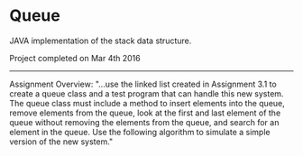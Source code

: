 # Queue
JAVA implementation of the stack data structure.

Project completed on Mar 4th 2016

------------------------------------

Assignment Overview:
 "...use the linked list created in Assignment 3.1 to create a queue class 
 and a test program that can handle this new system. The queue class must 
 include a method to insert elements into the queue, remove elements from the queue, 
 look at the first and last element of the queue without removing the elements from 
 the queue, and search for an element in the queue. Use the following algorithm to 
 simulate a simple version of the new system."
